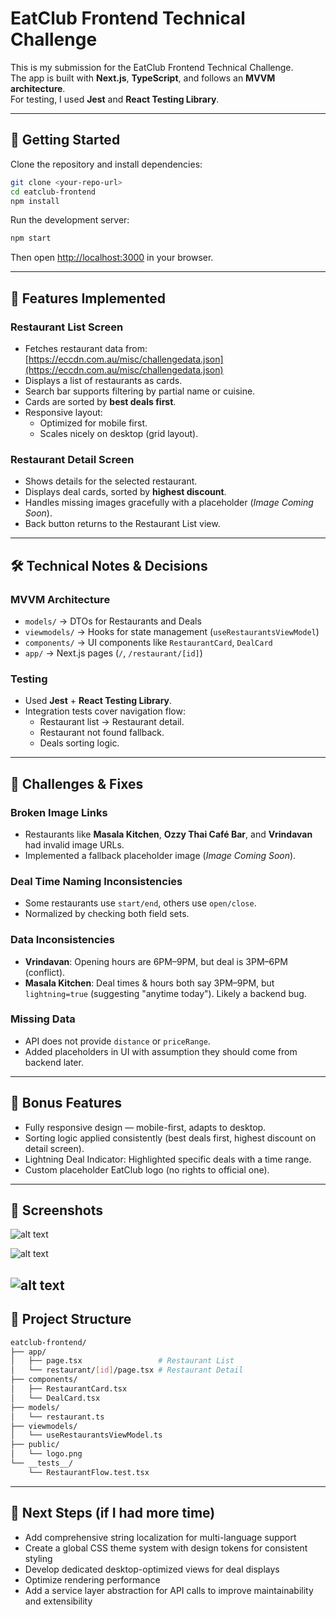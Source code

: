 # EatClub Frontend Technical Challenge

This is my submission for the EatClub Frontend Technical Challenge.  
The app is built with **Next.js**, **TypeScript**, and follows an **MVVM architecture**.  
For testing, I used **Jest** and **React Testing Library**.  

---

## 🚀 Getting Started

Clone the repository and install dependencies:

```bash
git clone <your-repo-url>
cd eatclub-frontend
npm install
```

Run the development server:

```bash
npm start
```

Then open [http://localhost:3000](http://localhost:3000) in your browser.

---

## 📱 Features Implemented

### Restaurant List Screen
- Fetches restaurant data from:  
  [https://eccdn.com.au/misc/challengedata.json](https://eccdn.com.au/misc/challengedata.json)
- Displays a list of restaurants as cards.
- Search bar supports filtering by partial name or cuisine.
- Cards are sorted by **best deals first**.
- Responsive layout:
  - Optimized for mobile first.
  - Scales nicely on desktop (grid layout).

### Restaurant Detail Screen
- Shows details for the selected restaurant.
- Displays deal cards, sorted by **highest discount**.
- Handles missing images gracefully with a placeholder (*Image Coming Soon*).
- Back button returns to the Restaurant List view.

---

## 🛠️ Technical Notes & Decisions

### MVVM Architecture
- `models/` → DTOs for Restaurants and Deals  
- `viewmodels/` → Hooks for state management (`useRestaurantsViewModel`)  
- `components/` → UI components like `RestaurantCard`, `DealCard`  
- `app/` → Next.js pages (`/`, `/restaurant/[id]`)  

### Testing
- Used **Jest** + **React Testing Library**.
- Integration tests cover navigation flow:
  - Restaurant list → Restaurant detail.  
  - Restaurant not found fallback.  
  - Deals sorting logic.  

---

## 🐛 Challenges & Fixes

### Broken Image Links
- Restaurants like **Masala Kitchen**, **Ozzy Thai Café Bar**, and **Vrindavan** had invalid image URLs.
- Implemented a fallback placeholder image (*Image Coming Soon*).

### Deal Time Naming Inconsistencies
- Some restaurants use `start/end`, others use `open/close`.
- Normalized by checking both field sets.

### Data Inconsistencies
- **Vrindavan**: Opening hours are 6PM–9PM, but deal is 3PM–6PM (conflict).  
- **Masala Kitchen**: Deal times & hours both say 3PM–9PM, but `lightning=true` (suggesting "anytime today"). Likely a backend bug.

### Missing Data
- API does not provide `distance` or `priceRange`.  
- Added placeholders in UI with assumption they should come from backend later.

---

## 🎨 Bonus Features

- Fully responsive design — mobile-first, adapts to desktop.  
- Sorting logic applied consistently (best deals first, highest discount on detail screen). 
- Lightning Deal Indicator: Highlighted specific deals with a time range.
- Custom placeholder EatClub logo (no rights to official one). 

---

## 📸 Screenshots

![alt text](image.png)

![alt text](image-1.png)

![alt text](image-2.png)
---

## 📂 Project Structure

```bash
eatclub-frontend/
├── app/
│   ├── page.tsx                 # Restaurant List
│   └── restaurant/[id]/page.tsx # Restaurant Detail
├── components/
│   ├── RestaurantCard.tsx
│   └── DealCard.tsx
├── models/
│   └── restaurant.ts
├── viewmodels/
│   └── useRestaurantsViewModel.ts
├── public/
│   └── logo.png
└── __tests__/
    └── RestaurantFlow.test.tsx
```

---

## 📝 Next Steps (if I had more time)

- Add comprehensive string localization for multi-language support
- Create a global CSS theme system with design tokens for consistent styling
- Develop dedicated desktop-optimized views for deal displays
- Optimize rendering performance
- Add a service layer abstraction for API calls to improve maintainability and extensibility
